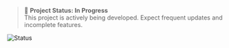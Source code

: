 > 🚧 **Project Status: In Progress**  
> This project is actively being developed. Expect frequent updates and incomplete features.

![Status](https://img.shields.io/badge/status-in--progress-yellow)
